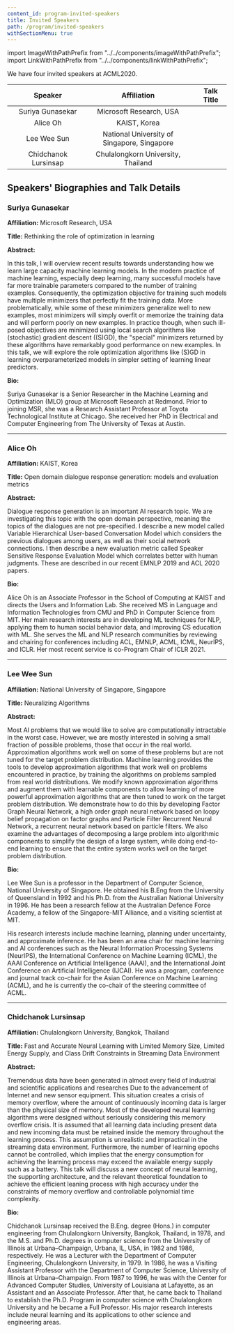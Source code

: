 ```yaml
---
content_id: program-invited-speakers
title: Invited Speakers
path: /program/invited-speakers
withSectionMenu: true
---
```


import ImageWithPathPrefix from "../../components/imageWithPathPrefix";
import LinkWithPathPrefix from "../../components/linkWithPathPrefix";

We have four invited speakers at ACML2020.

|  | Speaker  | Affiliation  | Talk Title  |
|:---:|:---:|:---:|:---:|
| <ImageWithPathPrefix width="200px" src="pathPrefix::/invited-speakers/SuriyaGunasekar.jpg"/> | Suriya Gunasekar | Microsoft Research, USA | <LinkWithPathPrefix text="Rethinking the role of optimization in learning (in preparation)" href="pathPrefix::/video/invited-talk/suriya-gunasekar"/>|
| <ImageWithPathPrefix width="200px" src="pathPrefix::/invited-speakers/AliceOh.jpg"/> | Alice Oh | KAIST, Korea | <LinkWithPathPrefix text="Open domain dialogue response generation: models and evaluation metrics (in preparation)" href="pathPrefix::/video/invited-talk/alice-oh"/> |
| <ImageWithPathPrefix width="200px" src="pathPrefix::/invited-speakers/WeeSunLee.jpg"/> | Lee Wee Sun | National University of Singapore, Singapore | <LinkWithPathPrefix text="Neuralizing Algorithms" href="pathPrefix::/video/invited-talk/lee-wee-sun"/> |
| <ImageWithPathPrefix width="200px" src="pathPrefix::/invited-speakers/chidchnok.jpg"/> | Chidchanok Lursinsap | Chulalongkorn University, Thailand |  <LinkWithPathPrefix text="Fast and Accurate Neural Learning with Limited Memory Size, Limited Energy Supply, and Class Drift Constraints in Streaming Data Environment (in preparation)" href="pathPrefix::/video/invited-talk/chidchanok-lursinsap"/> |

## Speakers' Biographies and Talk Details

### Suriya Gunasekar
<div align="center">
    <ImageWithPathPrefix width="200px" src="pathPrefix::/invited-speakers/SuriyaGunasekar.jpg"/> 
</div>

**Affiliation:** Microsoft Research, USA

**Title:** Rethinking the role of optimization in learning

**Abstract:**

In this talk, I will overview recent results towards understanding how we learn large capacity machine learning models. In the modern practice of machine learning, especially deep learning, many successful models have far more trainable parameters compared to the number of training examples. Consequently, the optimization objective for training such models have multiple minimizers that perfectly fit the training data. More problematically, while some of these minimizers generalize well to new examples, most minimizers will simply overfit or memorize the training data and will perform poorly on new examples. In practice though, when such ill-posed objectives are minimized using local search algorithms like (stochastic) gradient descent ((S)GD), the "special" minimizers returned by these algorithms have remarkably good performance on new examples. In this talk, we will explore the role optimization algorithms like (S)GD in learning overparameterized models in simpler setting of learning linear predictors.

**Bio:**

Suriya Gunasekar is a Senior Researcher in the Machine Learning and Optimization (MLO) group at Microsoft Research at Redmond. Prior to joining MSR, she was a Research Assistant Professor at Toyota Technological Institute at Chicago. She received her PhD in Electrical and Computer Engineering from The University of Texas at Austin. 

<hr/>

### Alice Oh
<div align="center">
    <ImageWithPathPrefix width="200px" src="pathPrefix::/invited-speakers/AliceOh.jpg"/> 
</div>

**Affiliation:** KAIST, Korea

**Title:** Open domain dialogue response generation: models and evaluation metrics

**Abstract:**

Dialogue response generation is an important AI research topic. We are investigating this topic with the open domain perspective, meaning the topics of the dialogues are not pre-specified. I describe a new model called Variable Hierarchical User-based Conversation Model which considers the previous dialogues among users, as well as their social network connections. I then describe a new evaluation metric called Speaker Sensitive Response Evaluation Model which correlates better with human judgments. These are described in our recent EMNLP 2019 and ACL 2020 papers.

**Bio:**

Alice Oh is an Associate Professor in the School of Computing at KAIST and directs the Users and Information Lab. She received MS in Language and Information Technologies from CMU and PhD in Computer Science from MIT. Her main research interests are in developing ML techniques for NLP, applying them to human social behavior data, and improving CS education with ML. She serves the ML and NLP research communities by reviewing and chairing for conferences including ACL, EMNLP, ACML, ICML, NeurIPS, and ICLR. Her most recent service is co-Program Chair of ICLR 2021.

<hr/>

### Lee Wee Sun
<div align="center">
    <ImageWithPathPrefix width="200px" src="pathPrefix::/invited-speakers/WeeSunLee.jpg"/> 
</div>

**Affiliation:** National University of Singapore, Singapore

**Title:** Neuralizing Algorithms

**Abstract:**

Most AI problems that we would like to solve are computationally intractable in the worst case. However, we are mostly interested in solving a small fraction of possible problems, those that occur in the real world. Approximation algorithms work well on some of these problems but are not tuned for the target problem distribution. Machine learning provides the tools to develop approximation algorithms that work well on problems encountered in practice, by training the algorithms on problems sampled from real world distributions. We modify known approximation algorithms and augment them with learnable components to allow learning of more powerful approximation algorithms that are then tuned to work on the target problem distribution. We demonstrate how to do this by developing Factor Graph Neural Network, a high order graph neural network based on loopy belief propagation on factor graphs and Particle Filter Recurrent Neural Network, a recurrent neural network based on particle filters. We also examine the advantages of decomposing a large problem into algorithmic components to simplify the design of a large system, while doing end-to-end learning to ensure that the entire system works well on the target problem distribution.

**Bio:**

Lee Wee Sun is a professor in the Department of Computer Science, National University of Singapore. He obtained his B.Eng from the University of Queensland in 1992 and his Ph.D. from the Australian National University in 1996. He has been a research fellow at the Australian Defence Force Academy, a fellow of the Singapore-MIT Alliance, and a visiting scientist at MIT.  

His research interests include machine learning, planning under uncertainty, and approximate inference. He has been an area chair for machine learning and AI conferences such as the Neural Information Processing Systems (NeurIPS), the International Conference on Machine Learning (ICML), the AAAI Conference on Artificial Intelligence (AAAI), and the International Joint Conference on Artificial Intelligence (IJCAI). He was a program, conference and journal track co-chair for the Asian Conference on Machine Learning (ACML), and he is currently the co-chair of the steering committee of ACML.

<hr/>

### Chidchanok Lursinsap
<div align="center">
    <ImageWithPathPrefix width="200px" src="pathPrefix::/invited-speakers/chidchnok.jpg"/> 
</div>

**Affiliation:** Chulalongkorn University, Bangkok, Thailand

**Title:** Fast and Accurate Neural Learning with Limited Memory Size, Limited Energy Supply, and Class Drift Constraints in Streaming Data Environment

**Abstract:**

Tremendous data have been generated in almost every field of industrial and scientific applications and researches Due to the advancement of Internet and new sensor equipment. This situation creates a crisis of memory overflow, where the amount of continuously incoming data is larger than the physical size of memory. Most of the developed neural learning algorithms were designed without seriously considering this memory overflow crisis. It is assumed that all learning data including present data and new incoming data must be retained inside the memory throughout the learning process. This assumption is unrealistic and impractical in the streaming data environment. Furthermore, the number of learning epochs cannot be controlled, which implies that the energy consumption for achieving the learning process may exceed the available energy supply such as a battery. This talk will discuss a new concept of neural learning, the supporting architecture, and the relevant theoretical foundation to achieve the efficient leaning process with high accuracy under the constraints of memory overflow and controllable polynomial time complexity.

**Bio:**

Chidchanok Lursinsap received the B.Eng. degree (Hons.) in computer engineering from Chulalongkorn University, Bangkok,
Thailand, in 1978, and the M.S. and Ph.D. degrees in computer science from the University of Illinois at
Urbana–Champaign, Urbana, IL, USA, in 1982 and 1986, respectively.
He was a Lecturer with the Department of Computer Engineering, Chulalongkorn University, in 1979. In 1986,
he was a Visiting Assistant Professor with the Department of Computer Science, University of Illinois at Urbana–Champaign.
From 1987 to 1996, he was with the Center for Advanced Computer Studies, University of Louisiana at Lafayette,
as an Assistant and an Associate Professor.
After that, he came back to Thailand to establish the Ph.D. Program in computer science with Chulalongkorn University
and he became a Full Professor. His major research interests include neural learning and its applications to other science and engineering areas.